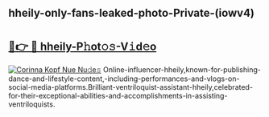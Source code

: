 ## hheily-only-fans​-leaked-photo​-Private-(iowv4)


# <h2><a href="https://mediaupload.pro?title=hheily&ref=git">🔗👉 🔴 hheily-P𝚑ot𝚘𝚜-V𝚒d𝚎o</a></h2>

[![Corinna Kopf Nue Nu𝚍e𝚜](https://i.imgur.com/0qMVB7G.gif)](https://mediaupload.pro?title=hheily&ref=git)
Online-influencer-hheily,known-for-publishing-dance-and-lifestyle-content,-including-performances-and-vlogs-on-social-media-platforms.Brilliant-ventriloquist-assistant-hheily,celebrated-for-their-exceptional-abilities-and-accomplishments-in-assisting-ventriloquists.  
